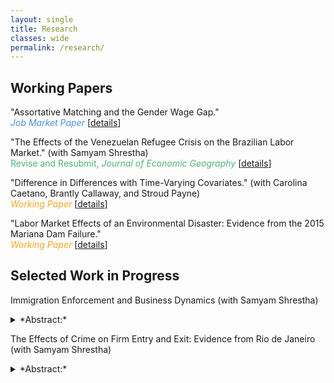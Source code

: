 ```yaml
---
layout: single
title: Research
classes: wide
permalink: /research/
---
```


## Working Papers

"Assortative Matching and the Gender Wage Gap." <br />
<span style="color:#4a90e2;">*Job Market Paper*</span> [[details](/workingpapers/assortmatch.md)]

"The Effects of the Venezuelan Refugee Crisis on the Brazilian Labor Market." (with Samyam Shrestha) <br />
<span style="color:#50b27c;">Revise and Resubmit, *Journal of Economic Geography*</span> [[details](/workingpapers/vzcrisis.md)]

"Difference in Differences with Time-Varying Covariates." (with Carolina Caetano, Brantly Callaway, and Stroud Payne)<br />
<span style="color:#f5a623;">*Working Paper*</span> [[details](/workingpapers/badcontrols.md)]

"Labor Market Effects of an Environmental Disaster: Evidence from the 2015 Mariana Dam Failure."  <br />
<span style="color:#f5a623;">*Working Paper*</span> [[details](/workingpapers/mariana.md)]


## Selected Work in Progress

Immigration Enforcement and Business Dynamics (with Samyam Shrestha)
<details>
  <summary>*Abstract:*</summary>
  <p>We analyze whether reducing the undocumented immigrant population affects the local business dynamics and the entrepreneurial climate by leveraging the temporal and spatial variation in the implementation of the Secure Communities (SC) program. SC relies on data-sharing between local law enforcement agencies to identify and arrest undocumented immigrants. We find that the SC implementation at the commuting zone level reduced the number of establishments and establishment entries, and increased establishment exits in the construction sector, along with a decrease in job creation. As expected, we find no effect on economic sectors with a traditionally low percentage of immigrant workers. Surprisingly, we also find no significant effects in the agricultural sector. We are currently working on testing four potential mechanisms to explain the effects in the construction sector, which we call the \textit{entrepreneurial drain effect}, the \textit{chilling effect}, the \textit{labor cost effect}, and the \textit{consumption effect} respectively.</p>
</details>

The Effects of Crime on Firm Entry and Exit: Evidence from Rio de Janeiro (with Samyam Shrestha)
<details>
  <summary>*Abstract:*</summary>
  <p>This paper examines the effects of crime on firm entry and exit in the Brazilian city of Rio de Janeiro, using data on the universe of firms and establishments in the city from 2007 to 2017. By spatially locating firms and merging this information with granular neighborhood-level crime data, which includes detailed records of crime type, time, and severity, we investigate how crime influences the local business environment. We address endogeneity and simultaneity issues through an instrumental variable approach, leveraging spatiotemporal variations in the Pacifying Police Unit program that deployed the Brazilian military across Rio de Janeiro neighborhoods in the lead-up to the 2014 FIFA World Cup and 2016 Olympics. We identify neighborhoods with persistently high crime levels that did not receive military intervention to serve as a control group. Our hypothesis is that firms are more likely to enter areas where crime has been reduced and less likely to exit them. We explore heterogeneity at the level of crime type, firm size, industry, and productivity distribution.</p>
</details>


